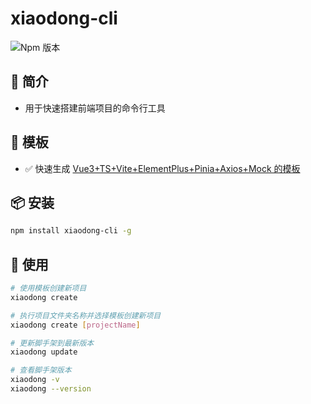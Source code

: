 # xiaodong-cli

![Npm 版本](https://img.shields.io/badge/xiaodong-cli_v0.0.1-green)

## 📖 简介

- 用于快速搭建前端项目的命令行工具

## 📕 模板

- ✅ 快速生成 [Vue3+TS+Vite+ElementPlus+Pinia+Axios+Mock 的模板](https://gitee.com/sohucw/admin-pro)

## 📦 安装

```bash
npm install xiaodong-cli -g
```

## 🚩 使用

```bash
# 使用模板创建新项目
xiaodong create

# 执行项目文件夹名称并选择模板创建新项目
xiaodong create [projectName]

# 更新脚手架到最新版本
xiaodong update

# 查看脚手架版本
xiaodong -v
xiaodong --version

```
